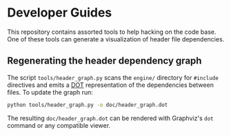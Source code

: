 # Developer Guides

This repository contains assorted tools to help hacking on the code base. One of these tools can generate a visualization of header file dependencies.

## Regenerating the header dependency graph

The script `tools/header_graph.py` scans the `engine/` directory for `#include` directives and emits a [DOT](https://graphviz.org/) representation of the dependencies between files. To update the graph run:

```sh
python tools/header_graph.py -o doc/header_graph.dot
```

The resulting `doc/header_graph.dot` can be rendered with Graphviz's `dot` command or any compatible viewer.

